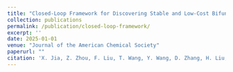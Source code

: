 ```yaml
---
title: "Closed-Loop Framework for Discovering Stable and Low-Cost Bifunctional Metal Oxide Catalysts for Efficient Electrocatalytic Water Splitting in Acid"
collection: publications
permalink: /publication/closed-loop-framework/
excerpt: ''
date: 2025-01-01
venue: "Journal of the American Chemical Society"
paperurl: ""
citation: 'X. Jia, Z. Zhou, F. Liu, T. Wang, Y. Wang, D. Zhang, H. Liu, Y. Wang, S. Ye, K. Amezawa*, L. Wei, and H. Li* (2025). "Closed-Loop Framework for Discovering Stable and Low-Cost Bifunctional Metal Oxide Catalysts for Efficient Electrocatalytic Water Splitting in Acid", *Journal of the American Chemical Society*. In Press.'
---
```


